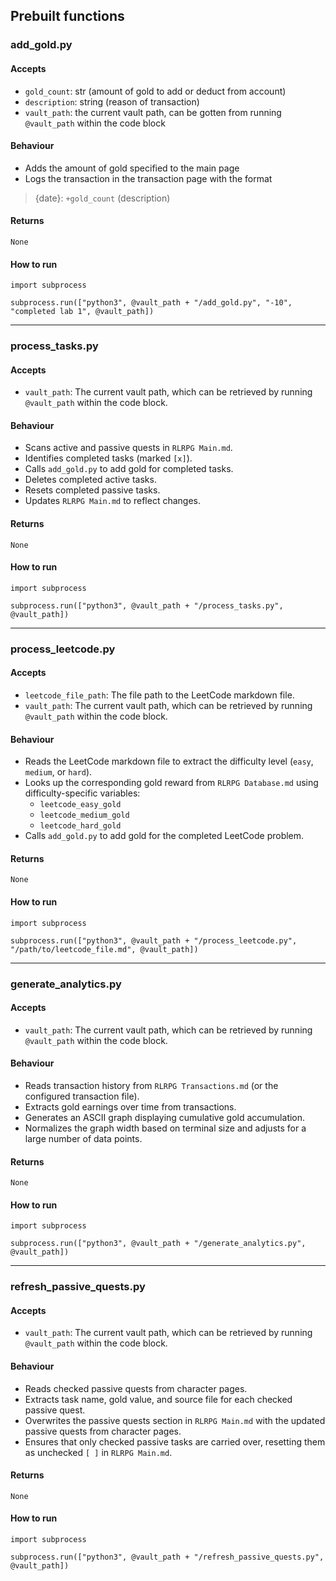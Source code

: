 ## Prebuilt functions
### add_gold.py
#### Accepts
- `gold_count`: str (amount of gold to add or deduct from account)
- `description`: string (reason of transaction)
- `vault_path`: the current vault path, can be gotten from running `@vault_path` within the code block
#### Behaviour
- Adds the amount of gold specified to the main page
- Logs the transaction in the transaction page with the format
> {date}: `+gold_count` (description)
#### Returns
`None`
#### How to run
```run-python
import subprocess

subprocess.run(["python3", @vault_path + "/add_gold.py", "-10", "completed lab 1", @vault_path])
```

---
### process_tasks.py
#### Accepts
- `vault_path`: The current vault path, which can be retrieved by running `@vault_path` within the code block.
#### Behaviour
- Scans active and passive quests in `RLRPG Main.md`.
- Identifies completed tasks (marked `[x]`).
- Calls `add_gold.py` to add gold for completed tasks.
- Deletes completed active tasks.
- Resets completed passive tasks.
- Updates `RLRPG Main.md` to reflect changes.
#### Returns
`None`
#### How to run
```run-python
import subprocess

subprocess.run(["python3", @vault_path + "/process_tasks.py", @vault_path])
```

---
### process_leetcode.py
#### Accepts
- `leetcode_file_path`: The file path to the LeetCode markdown file.
- `vault_path`: The current vault path, which can be retrieved by running `@vault_path` within the code block.
#### Behaviour
- Reads the LeetCode markdown file to extract the difficulty level (`easy`, `medium`, or `hard`).
- Looks up the corresponding gold reward from `RLRPG Database.md` using difficulty-specific variables:
    - `leetcode_easy_gold`
    - `leetcode_medium_gold`
    - `leetcode_hard_gold`
- Calls `add_gold.py` to add gold for the completed LeetCode problem.
#### Returns
`None`
#### How to run
```run-python
import subprocess

subprocess.run(["python3", @vault_path + "/process_leetcode.py", "/path/to/leetcode_file.md", @vault_path])
```
---
### generate_analytics.py
#### Accepts
- `vault_path`: The current vault path, which can be retrieved by running `@vault_path` within the code block.
#### Behaviour
- Reads transaction history from `RLRPG Transactions.md` (or the configured transaction file).
- Extracts gold earnings over time from transactions.
- Generates an ASCII graph displaying cumulative gold accumulation.
- Normalizes the graph width based on terminal size and adjusts for a large number of data points.
#### Returns
`None`
#### How to run
```run-python
import subprocess

subprocess.run(["python3", @vault_path + "/generate_analytics.py", @vault_path])
```

---
### refresh_passive_quests.py
#### Accepts
- `vault_path`: The current vault path, which can be retrieved by running `@vault_path` within the code block.
#### Behaviour
- Reads checked passive quests from character pages.
- Extracts task name, gold value, and source file for each checked passive quest.
- Overwrites the passive quests section in `RLRPG Main.md` with the updated passive quests from character pages.
- Ensures that only checked passive tasks are carried over, resetting them as unchecked `[ ]` in `RLRPG Main.md`.
#### Returns
`None`
#### How to run
```run-python
import subprocess

subprocess.run(["python3", @vault_path + "/refresh_passive_quests.py", @vault_path])
```
